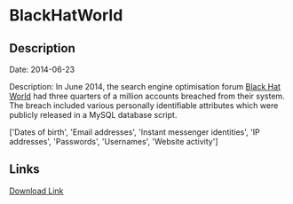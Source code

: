 # BlackHatWorld

## Description

Date: 2014-06-23

Description:
In June 2014, the search engine optimisation forum <a href="http://www.blackhatworld.com" target="_blank" rel="noopener">Black Hat World</a> had three quarters of a million accounts breached from their system. The breach included various personally identifiable attributes which were publicly released in a MySQL database script.


['Dates of birth', 'Email addresses', 'Instant messenger identities', 'IP addresses', 'Passwords', 'Usernames', 'Website activity']

## Links

[Download Link](https://link-to.net/1229997/836.8102566317793/dynamic/?r=aHR0cHM6Ly93d3cubWVkaWFmaXJlLmNvbS92aWV3L1JDM29PWVJkUFZ1T1kzRS9ibGFja2hhdHdvcmxkLmNvbS9maWxl)